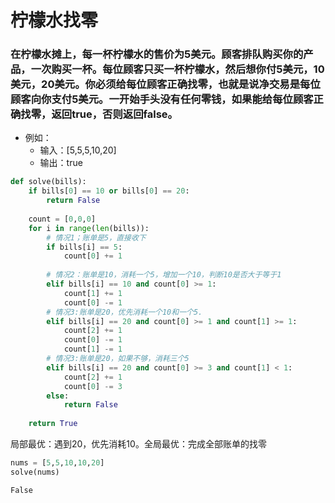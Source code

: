 
# 柠檬水找零

### 在柠檬水摊上，每一杯柠檬水的售价为5美元。顾客排队购买你的产品，一次购买一杯。每位顾客只买一杯柠檬水，然后想你付5美元，10美元，20美元。你必须给每位顾客正确找零，也就是说净交易是每位顾客向你支付5美元。一开始手头没有任何零钱，如果能给每位顾客正确找零，返回true，否则返回false。

* 例如：
    * 输入：[5,5,5,10,20]
    * 输出：true


```python
def solve(bills):
    if bills[0] == 10 or bills[0] == 20:
        return False
        
    count = [0,0,0]
    for i in range(len(bills)):
        # 情况1；账单是5，直接收下
        if bills[i] == 5:
            count[0] += 1
        
        # 情况2：账单是10，消耗一个5，增加一个10，判断10是否大于等于1
        elif bills[i] == 10 and count[0] >= 1:
            count[1] += 1
            count[0] -= 1
        # 情况3:账单是20，优先消耗一个10和一个5.
        elif bills[i] == 20 and count[0] >= 1 and count[1] >= 1:
            count[2] += 1
            count[0] -= 1
            count[1] -= 1
        # 情况3:账单是20，如果不够，消耗三个5
        elif bills[i] == 20 and count[0] >= 3 and count[1] < 1:
            count[2] += 1
            count[0] -= 3
        else:
            return False
        
    return True
```

局部最优：遇到20，优先消耗10。全局最优：完成全部账单的找零


```python
nums = [5,5,10,10,20]
solve(nums)
```




    False


